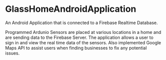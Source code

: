 # GlassHomeAndroidApplication

An Android Application that is connected to a Firebase Realtime Database. 

Programmed Ardunio Sensors are placed at various locations in a home and are sending data to the Firebase Server. 
The application allows a user to sign in and view the real time data of the sensors.
Also implemented Google Maps API to assist users when finding businesses to fix any potential issues.
